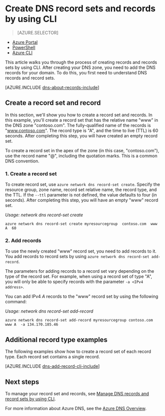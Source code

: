 <properties
   pageTitle="Create a record set and records for a DNS Zone using CLI| Microsoft Azure"
   description="How to create host records for Azure DNS.Setting up record sets and records using CLI"
   services="dns"
   documentationCenter="na"
   authors="sdwheeler"
   manager="carmonm"
   editor=""/>

<tags
   ms.service="dns"
   ms.devlang="na"
   ms.topic="get-started-article"
   ms.tgt_pltfrm="na"
   ms.workload="infrastructure-services"
   ms.date="08/16/2016"
   ms.author="sewhee"/>

# Create DNS record sets and records by using CLI

> [AZURE.SELECTOR]
- [Azure Portal](dns-getstarted-create-recordset-portal.md)
- [PowerShell](dns-getstarted-create-recordset.md)
- [Azure CLI](dns-getstarted-create-recordset-cli.md)


This article walks you through the process of creating records and records sets by using CLI. After creating your DNS zone, you need to add the DNS records for your domain. To do this, you first need to understand DNS records and record sets.

[AZURE.INCLUDE [dns-about-records-include](../../includes/dns-about-records-include.md)]

## Create a record set and record

In this section, we'll show you how to create a record set and records. In this example, you'll create a record set that has the relative name "www" in the DNS zone "contoso.com". The fully-qualified name of the records is "www.contoso.com". The record type is "A", and the time to live (TTL) is 60 seconds. After completing this step, you will have created an empty record set.

To create a record set in the apex of the zone (in this case, "contoso.com"), use the record name "@", including the quotation marks. This is a common DNS convention.

### 1. Create a record set

To create record set, use `azure network dns record-set create`. Specify the resource group, zone name, record set relative name, the record type, and the TTL. If the `--ttl` parameter is not defined, the value defaults to four (in seconds). After completing this step, you will have an empty "www" record set.

*Usage: network dns record-set create <resource-group> <dns-zone-name> <name> <type> <ttl>*

	azure network dns record-set create myresourcegroup  contoso.com  www A  60

### 2. Add records

To use the newly created "www" record set, you need to add records to it. You add records to record sets by using `azure network dns record-set add-record`.

The parameters for adding records to a record set vary depending on the type of the record set. For example, when using a record set of type "A", you will only be able to specify records with the parameter `-a <IPv4 address>`.

You can add IPv4 *A* records to the "www" record set by using the following command:

*Usage: network dns record-set add-record <resource-group> <dns-zone-name> <record-set-name> <type>*

	azure network dns record-set add-record myresourcegroup contoso.com  www A  -a 134.170.185.46

## Additional record type examples

The following examples show how to create a record set of each record type. Each record set contains a single record.

[AZURE.INCLUDE [dns-add-record-cli-include](../../includes/dns-add-record-cli-include.md)]

## Next steps

To manage your record set and records, see [Manage DNS records and record sets by using CLI](dns-operations-recordsets-portal.md).

For more information about Azure DNS, see the [Azure DNS Overview](dns-overview.md).
